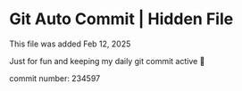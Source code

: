 # Git Auto Commit | Hidden File

This file was added Feb 12, 2025

Just for fun and keeping my daily git commit active 🤪

commit number: 234597

